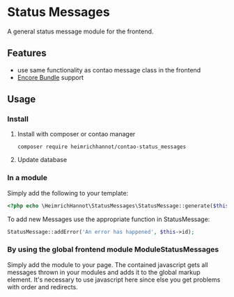 # Status Messages

A general status message module for the frontend.

## Features
- use same functionality as contao message class in the frontend
- [Encore Bundle](https://github.com/heimrichhannot/contao-encore-bundle) support

## Usage

### Install

1. Install with composer or contao manager

    ```composer require heimrichhannot/contao-status_messages```
    
1. Update database

### In a module

Simply add the following to your template:

```php
<?php echo \HeimrichHannot\StatusMessages\StatusMessage::generate($this->id); ?>
```

To add new Messages use the appropriate function in StatusMessage:

```php
StatusMessage::addError('An error has happened', $this->id);
```

### By using the global frontend module ModuleStatusMessages

Simply add the module to your page. The contained javascript gets all messages thrown in your modules and adds
it to the global markup element. It's necessary to use javascript here since else you get problems with order and redirects.